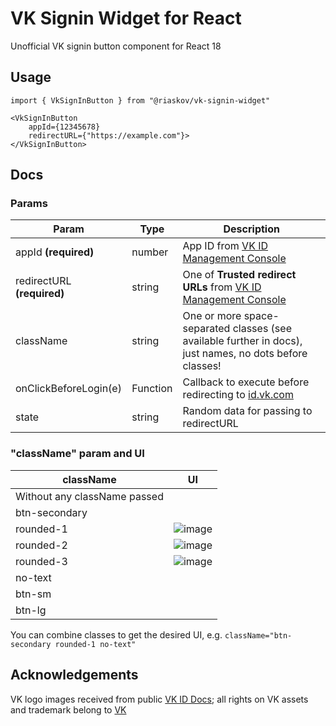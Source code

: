 # VK Signin Widget for React

Unofficial VK signin button component for React 18

## Usage

```tsx
import { VkSignInButton } from "@riaskov/vk-signin-widget"

<VkSignInButton
    appId={12345678}
    redirectURL={"https://example.com"}>
</VkSignInButton>
```

## Docs

### Params

| Param                      | Type     | Description                                                                                              |
|----------------------------|----------|----------------------------------------------------------------------------------------------------------|
| appId **(required)**       | number   | App ID from [VK ID Management Console](https://id.vk.com/about/business/go)                              |
| redirectURL **(required)** | string   | One of **Trusted redirect URLs** from [VK ID Management Console](https://id.vk.com/about/business/go)    |
| className                  | string   | One or more space-separated classes (see available further in docs), just names, no dots before classes! |
| onClickBeforeLogin(e)      | Function | Callback to execute before redirecting to [id.vk.com](id.vk.com)                                         |
| state                      | string   | Random data for passing to redirectURL                                                                   



### "className" param and UI

| className                    | UI                                                                                                         |
|------------------------------|------------------------------------------------------------------------------------------------------------|
| Without any className passed |  |
| btn-secondary                |  |
| rounded-1                    | ![image](https://github.com/ARyaskov/vk-signin-widget/assets/3934848/aa741ead-405a-4afd-a76a-e8753475fc4c) |
| rounded-2                    | ![image](https://github.com/ARyaskov/vk-signin-widget/assets/3934848/1925ea29-8296-4070-b628-25e01cb8e1d7) |
| rounded-3                    | ![image](https://github.com/ARyaskov/vk-signin-widget/assets/3934848/2e377bbb-0b34-4bda-a8ad-74d4f6f72dc5) |
| no-text                      |  |
| btn-sm                       |                                                                                                            |
| btn-lg                       |                                                                                                            |

You can combine classes to get the desired UI, e.g. `className="btn-secondary rounded-1 no-text"`

## Acknowledgements
VK logo images received from public [VK ID Docs](https://id.vk.com/about/business/go/docs/en/vkid/latest/vk-id/connection/web/auth); all rights on VK assets and trademark belong to [VK](https://vk.company/)
